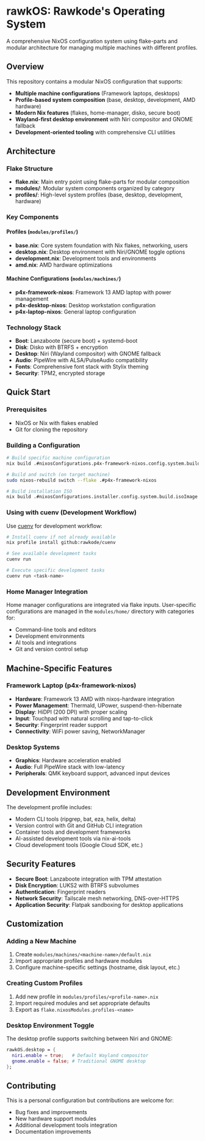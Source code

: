 # rawkOS: Rawkode's Operating System

A comprehensive NixOS configuration system using flake-parts and modular architecture for managing multiple machines with different profiles.

## Overview

This repository contains a modular NixOS configuration that supports:
- **Multiple machine configurations** (Framework laptops, desktops)
- **Profile-based system composition** (base, desktop, development, AMD hardware)
- **Modern Nix features** (flakes, home-manager, disko, secure boot)
- **Wayland-first desktop environment** with Niri compositor and GNOME fallback
- **Development-oriented tooling** with comprehensive CLI utilities

## Architecture

### Flake Structure
- **flake.nix**: Main entry point using flake-parts for modular composition
- **modules/**: Modular system components organized by category
- **profiles/**: High-level system profiles (base, desktop, development, hardware)

### Key Components

#### Profiles (`modules/profiles/`)
- **base.nix**: Core system foundation with Nix flakes, networking, users
- **desktop.nix**: Desktop environment with Niri/GNOME toggle options
- **development.nix**: Development tools and environments
- **amd.nix**: AMD hardware optimizations

#### Machine Configurations (`modules/machines/`)
- **p4x-framework-nixos**: Framework 13 AMD laptop with power management
- **p4x-desktop-nixos**: Desktop workstation configuration  
- **p4x-laptop-nixos**: General laptop configuration

### Technology Stack
- **Boot**: Lanzaboote (secure boot) + systemd-boot
- **Disk**: Disko with BTRFS + encryption
- **Desktop**: Niri (Wayland compositor) with GNOME fallback
- **Audio**: PipeWire with ALSA/PulseAudio compatibility
- **Fonts**: Comprehensive font stack with Stylix theming
- **Security**: TPM2, encrypted storage

## Quick Start

### Prerequisites
- NixOS or Nix with flakes enabled
- Git for cloning the repository

### Building a Configuration

```bash
# Build specific machine configuration
nix build .#nixosConfigurations.p4x-framework-nixos.config.system.build.toplevel

# Build and switch (on target machine)
sudo nixos-rebuild switch --flake .#p4x-framework-nixos

# Build installation ISO
nix build .#nixosConfigurations.installer.config.system.build.isoImage
```

### Using with cuenv (Development Workflow)

Use [cuenv](https://github.com/rawkode/cuenv) for development workflow:

```bash
# Install cuenv if not already available
nix profile install github:rawkode/cuenv

# See available development tasks  
cuenv run

# Execute specific development tasks
cuenv run <task-name>
```

### Home Manager Integration

Home manager configurations are integrated via flake inputs. User-specific configurations are managed in the `modules/home/` directory with categories for:
- Command-line tools and editors
- Development environments  
- AI tools and integrations
- Git and version control setup

## Machine-Specific Features

### Framework Laptop (p4x-framework-nixos)
- **Hardware**: Framework 13 AMD with nixos-hardware integration
- **Power Management**: Thermald, UPower, suspend-then-hibernate
- **Display**: HiDPI (200 DPI) with proper scaling
- **Input**: Touchpad with natural scrolling and tap-to-click
- **Security**: Fingerprint reader support
- **Connectivity**: WiFi power saving, NetworkManager

### Desktop Systems
- **Graphics**: Hardware acceleration enabled
- **Audio**: Full PipeWire stack with low-latency
- **Peripherals**: QMK keyboard support, advanced input devices

## Development Environment

The development profile includes:
- Modern CLI tools (ripgrep, bat, eza, helix, delta)
- Version control with Git and GitHub CLI integration
- Container tools and development frameworks
- AI-assisted development tools via nix-ai-tools
- Cloud development tools (Google Cloud SDK, etc.)

## Security Features

- **Secure Boot**: Lanzaboote integration with TPM attestation
- **Disk Encryption**: LUKS2 with BTRFS subvolumes
- **Authentication**: Fingerprint readers
- **Network Security**: Tailscale mesh networking, DNS-over-HTTPS
- **Application Security**: Flatpak sandboxing for desktop applications

## Customization

### Adding a New Machine
1. Create `modules/machines/<machine-name>/default.nix`
2. Import appropriate profiles and hardware modules
3. Configure machine-specific settings (hostname, disk layout, etc.)

### Creating Custom Profiles  
1. Add new profile in `modules/profiles/<profile-name>.nix`
2. Import required modules and set appropriate defaults
3. Export as `flake.nixosModules.profiles-<name>`

### Desktop Environment Toggle
The desktop profile supports switching between Niri and GNOME:

```nix
rawkOS.desktop = {
  niri.enable = true;   # Default Wayland compositor
  gnome.enable = false; # Traditional GNOME desktop
};
```

## Contributing

This is a personal configuration but contributions are welcome for:
- Bug fixes and improvements
- New hardware support modules
- Additional development tools integration
- Documentation improvements
